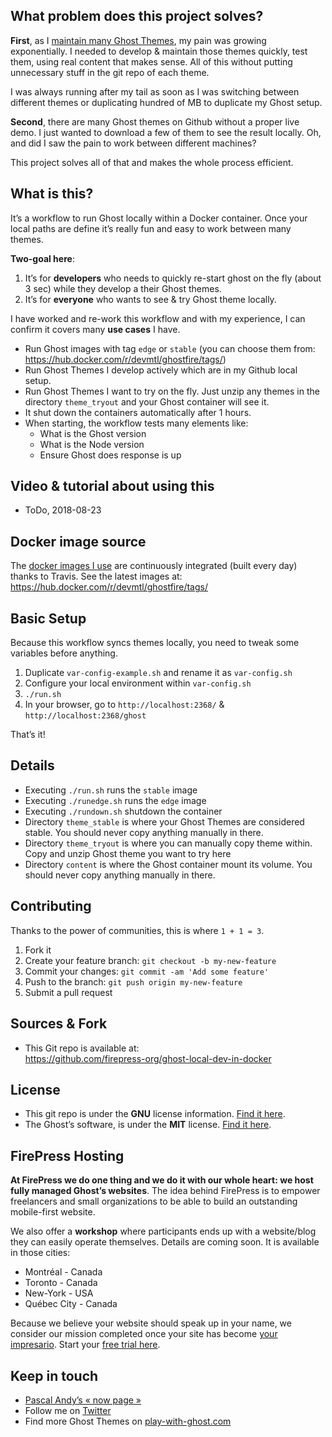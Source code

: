 ## What problem does this project solves?

**First**, as I [maintain many Ghost Themes](https://github.com/firepress-org), my pain was growing exponentially. I needed to develop & maintain those themes quickly, test them, using real content that makes sense. All of this without putting unnecessary stuff in the git repo of each theme. 

I was always running after my tail as soon as I was switching between different themes or duplicating hundred of MB to duplicate my Ghost setup.

**Second**, there are many Ghost themes on Github without a proper live demo. I just wanted to download a few of them to see the result locally. Oh, and did I saw the pain to work between different machines?

This project solves all of that and makes the whole process efficient.

## What is this?

It’s a workflow to run Ghost locally within a Docker container. Once your local paths are define it’s really fun and easy to work between many themes.

**Two-goal here**:

1. It’s for **developers** who needs to quickly re-start ghost on the fly (about 3 sec) while they develop a their Ghost themes.
2. It’s for **everyone** who wants to see & try Ghost theme locally.

I have worked and re-work this workflow and with my experience, I can confirm it covers many **use cases** I have.

- Run Ghost images with tag `edge` or `stable` (you can choose them from: https://hub.docker.com/r/devmtl/ghostfire/tags/)
- Run Ghost Themes I develop actively which are in my Github local setup.
- Run Ghost Themes I want to try on the fly. Just unzip any themes in the directory `theme_tryout` and your Ghost container will see it.
- It shut down the containers automatically after 1 hours.
- When starting, the workflow tests many elements like:
    - What is the Ghost version
    - What is the Node version
    - Ensure Ghost does response is up


## Video & tutorial about using this

- ToDo, 2018-08-23


## Docker image source

The [docker images I use](https://github.com/firepress-org/ghostfire) are continuously integrated (built every day) thanks to Travis. See the latest images at: https://hub.docker.com/r/devmtl/ghostfire/tags/


## Basic Setup

Because this workflow syncs themes locally, you need to tweak some variables before anything.

1. Duplicate `var-config-example.sh` and rename it as `var-config.sh`
2. Configure your local environment within `var-config.sh`
3. `./run.sh`
4. In your browser, go to `http://localhost:2368/` & `http://localhost:2368/ghost`

That’s it!


## Details

- Executing `./run.sh` runs the `stable` image
- Executing `./runedge.sh` runs the `edge` image
- Executing `./rundown.sh` shutdown the container
- Directory `theme_stable` is where your Ghost Themes are considered stable. You should never copy anything manually in there.
- Directory `theme_tryout` is where you can manually copy theme within. Copy and unzip Ghost theme you want to try here
- Directory `content` is where the Ghost container mount its volume. You should never copy anything manually in there.


## Contributing

Thanks to the power of communities, this is where `1 + 1 = 3`.

1. Fork it
2. Create your feature branch: `git checkout -b my-new-feature`
3. Commit your changes: `git commit -am 'Add some feature'`
4. Push to the branch: `git push origin my-new-feature`
5. Submit a pull request


## Sources & Fork

- This Git repo is available at:<br> https://github.com/firepress-org/ghost-local-dev-in-docker


## License

- This git repo is under the **GNU** license information. [Find it here](https://github.com/pascalandy/GNU-GENERAL-PUBLIC-LICENSE).
- The Ghost’s software, is under the **MIT** license. [Find it here](https://ghost.org/license/).


## FirePress Hosting

**At FirePress we do one thing and we do it with our whole heart: we host fully managed Ghost’s websites**. The idea behind FirePress is to empower freelancers and small organizations to be able to build an outstanding mobile-first website.

We also offer a **workshop** where participants ends up with a website/blog they can easily operate themselves. Details are coming soon. It is available in those cities:

- Montréal - Canada
- Toronto - Canada
- New-York - USA
- Québec City - Canada

Because we believe your website should speak up in your name, we consider our mission completed once your site has become [your impresario](https://play-with-ghost.com/ghost-themes/why-launching-your-next-website-with-firepress/). Start your [free trial here](https://play-with-ghost.com/ghost-themes/free-10-day-trial/).


## Keep in touch

- [Pascal Andy’s « now page »](https://pascalandy.com/blog/now/)
- Follow me on [Twitter](https://twitter.com/askpascalandy)
- Find more Ghost Themes on [play-with-ghost.com](https://play-with-ghost.com/)